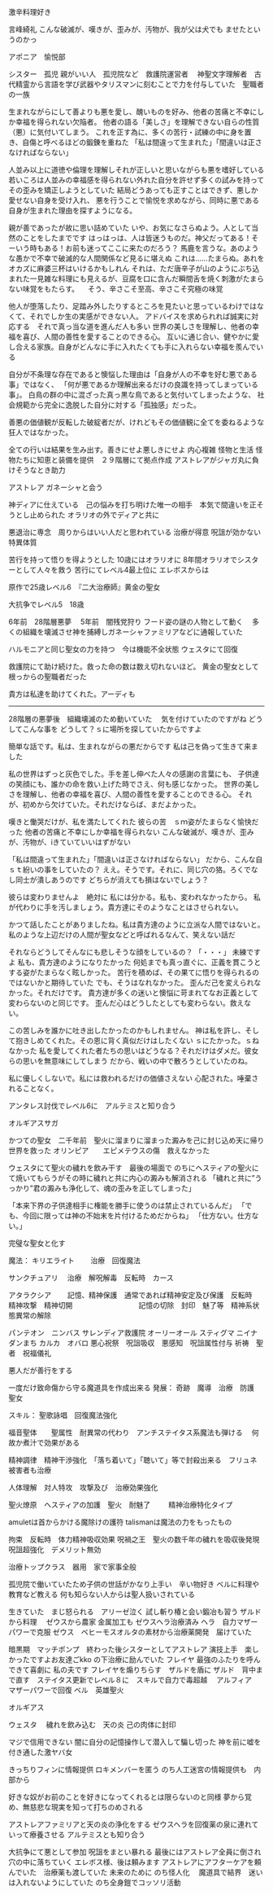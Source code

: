 激辛料理好き


言峰綺礼
こんな破滅が、嘆きが、歪みが、汚物が、我が父は犬でも ませたというのかっ


アポニア　愉悦部


シスター　孤児
親がいい人　孤児院など　救護院運営者　
神聖文字理解者　古代精霊から言語を学び武器やタリスマンに刻むことで力を付与していた　聖職者の一族


生まれながらにして善よりも悪を愛し、醜いものを好み、他者の苦痛と不幸にしか幸福を得られない欠陥者。
他者の語る「美しさ」を理解できない自らの性質（悪）に気付いてしまう。
これを正す為に、多くの苦行・試練の中に身を置き、自傷と呼べるほどの鍛錬を重ねた
「私は間違って生まれた」「間違いは正さなければならない」


人並み以上に道徳や倫理を理解しそれが正しいと思いながらも悪を嗜好している
若いころは人並みの幸福感を得られない外れた自分を許せず多くの試みを持ってその歪みを矯正しようとしていた
結局どうあっても正すことはできず、悪しか愛せない自身を受け入れ、
悪を行うことで愉悦を求めながら、同時に悪である自身が生まれた理由を探すようになる。


親が善であったが故に思い詰めていた
いや、お気になさらぬよう。人として当然のことをしたまでです
はっはっは、人は皆迷うものだ。神父だってある！そーいう時もある！お前も迷ってここに来たのだろう？
馬鹿を言うな。あのような愚かで不幸で破滅的な人間関係など見るに堪えぬ
これは……たまらぬ。あれをオカズに麻婆三杯はいけるかもしれん
それは、ただ唐辛子が山のようにぶち込まれた一見雑な料理にも見えるが、豆腐を口に含んだ瞬間舌を焼く刺激がたまらない味覚をもたらす。
　そう、辛さこそ至高、辛さこそ究極の味覚
 
他人が堕落したり、足踏み外したりするところを見たいと思っているわけではなくて、それでしか生の実感ができない人。
アドバイスを求められれば誠実に対応する　それで真っ当な道を進んだ人も多い
世界の美しさを理解し、他者の幸福を喜び、人間の善性を愛することのできる心。
互いに通じ合い、健やかに愛し合える家族。自身がどんなに手に入れたくても手に入れらない幸福を羨んでいる

自分が不条理な存在であると懊悩した理由は「自身が人の不幸を好む悪である事」ではなく、
「何が悪であるか理解出来るだけの良識を持ってしまっている事」。
白鳥の群の中に混ざった真っ黒な鳥であると気付いてしまったような、
社会規範から完全に逸脱した自分に対する「孤独感」だった。

善悪の価値観が反転した破綻者だが、けれどもその価値観に全てを委ねるような狂人ではなかった。





全ての行いは結果を生み出す。善きにせよ悪しきにせよ 内心複雑
怪物と生活
怪物たちに知恵と装備を提供　２９階層にて拠点作成
アストレアがジャガ丸に負けそうなとき助力


アストレア
ガネーシャと会う

神ディアに仕えている　己の悩みを打ち明けた唯一の相手　本気で間違いを正そうとし止められた
オラリオの外でディアと共に

悪退治に専念　周りからはいい人だと思われている
治療が得意
呪詛が効かない特異体質

苦行を持って悟りを得ようとした
10歳にはオラリオに
8年間オラリオでシスターとして人々を救う
苦行にてレベル4最上位に
エレボスからは


原作で25歳レベル6　『二大治療師』黄金の聖女

大抗争でレベル5　18歳

6年前　28階層悪夢　
5年前　闇残党狩り
フード姿の謎の人物として動く　
多くの組織を壊滅させ神を捕縛しガネーシャファミリアなどに通報していた


ハルモニアと同じ聖女の力を持つ　今は機能不全状態
ウェスタにて回復

救護院にて助け続けた。救った命の数は数え切れないほど。
黄金の聖女として
根っからの聖職者だった

貴方は私達を助けてくれた。アーディも

-------------------

28階層の悪夢後　組織壊滅のため動いていた　
気を付けていたのですがね
どうしてこんな事を
どうして？ｓに場所を探していたからですよ

簡単な話です。私は、生まれながらの悪だからです
私は己を偽って生きて来ました

私の世界はずっと灰色でした。手を差し伸べた人々の感謝の言葉にも、
子供達の笑顔にも、誰かの命を救い上げた時でさえ、何も感じなかった。
世界の美しさを理解し、他者の幸福を喜び、人間の善性を愛することのできる心。
それが、初めから欠けていた。それだけならば、まだよかった。

嘆きと慟哭だけが、私を満たしてくれた
彼らの苦　ｓｍ姿がたまらなく愉快だった
他者の苦痛と不幸にしか幸福を得られない
こんな破滅が、嘆きが、歪みが、汚物が、iきていていいはずがない

「私は間違って生まれた」「間違いは正さなければならない」
だから、こんな自ｓｔ紛いの事をしていたの？
ええ。そうです。それに、同じ穴の狢。ろくでなし同士が潰しあうのです
どちらが消えても損はないでしょう？


彼らは変わりませんよ　絶対に
私には分かる。私も、変われなかったから。
私が代わりに手を汚しましょう。貴方達にそのようなことはさせられない。


かつて話したことがありましたね。私は貴方達のように立派な人間ではないと。
私のような上辺だけの人間が聖女などと呼ばれるなんて、笑えない話だ

それならどうしてそんなにも悲しそうな顔をしているの？
「・・・」
未練ですよ
私も、貴方達のようになりたかった
何処までも真っ直ぐに、正義を貫こうとする姿がたまらなく眩しかった。
苦行を積めば、その果てに悟りを得られるのではないかと期待していた
でも、そうはなれなかった。
歪んだ己を変えられなかった。それだけです。
貴方達が多くの迷いと懊悩に苛まれてなお正義として変わらないのと同じです。
歪んだ心はどうしたとしても変わらない。救えない。

この苦しみを誰かに吐き出したかったのかもしれません。
神は私を許し、そして抱きしめてくれた。その恩に背く真似だけはしたくない
ｓにたかった。ｓねなかった
私を愛してくれた者たちの思いはどうなる？それだけはダメだ。彼女らの思いを無意味にしてしまう
だから、戦いの中で散ろうとしていたのね。

私に優しくしないで。私には救われるだけの価値さえない
心配された。唾棄されることなく。




アンタレス討伐でレベル6に　アルテミスと知り合う

オルギアスサガ


かつての聖女　二千年前　聖火に溜まりに溜まった澱みを己に封じ込め天に帰り世界を救った
オリンピア　　エピメテウスの傷　救えなかった

ウェスタにて聖火の穢れを飲み干す　最後の場面で
のちにヘスティアの聖火にて焼いてもらうがその時に穢れと共に内心の澱みも解消される
「穢れと共に”うっかり”君の澱みも浄化して、魂の歪みを正してしまった」

「本来下界の子供達相手に権能を勝手に使うのは禁止されているんだ」
「でも、今回に限っては神の不始末を片付けるためだからね」
「仕方ない。仕方ない。」

完璧な聖女と化す


魔法：
キリエライト　　 治療　回復魔法　

サンクチュアリ　 治療　解呪解毒　反転時　カース

アタラクシア 　　記憶、精神保護　通常であれば精神安定及び保護　反転時　精神攻撃　精神切開
　　　　　　　　　記憶の切除　封印　魅了等　精神系状態異常の解除
         
パンテオン　ニンバス
サレンディア救護院
 オーリーオール
スティグマ
ニイナ　ダンまち
カルカ　オバロ
悪心祝祭　呪詛吸収　悪感知　呪詛属性付与
祈祷　聖者　祝福儀礼
 

悪人だが善行をする


一度だけ致命傷から守る魔道具を作成出来る
発展：
奇跡　魔導　治療　防護　聖女

スキル：
聖歌詠唱　回復魔法強化

福音聖体　　聖属性　耐異常の代わり　アンチステイタス系魔法も弾ける　
何故か煮汁で効果がある

精神調律　精神干渉強化　「落ち着いて」「聴いて」等で封殺出来る　フリュネ　被害者も治療

人体理解　対人特攻　攻撃及び　治療効果強化

聖火燎原　ヘスティアの加護　聖火　耐魅了
　　 
精神治療特化タイプ



amuletは首からかける魔除けの護符
talismanは魔法の力をもったもの



 拘束　反転時　体力精神吸収効果
 呪禍之王　聖火の数千年の穢れを吸収後発現　呪詛超強化　デメリット無効



治療トップクラス　器用　家で家事全般　

孤児院で働いていたため子供の世話がかなり上手い　辛い物好き
ベルに料理や教育など教える
何も知らない人からは聖人扱いされている












生きていた　まじ怒られる　アリーゼ泣く
試し斬り椿と会い鍛冶も習う
ザルドから料理　
ゼウスから農家
金属加工も
ゼウスヘラ治療済み
ヘラ　自力マザーパワーで克服
ゼウス　ベヒーモスオルタの素材から治療薬開発　届けていた

暗黒期　マッチポンプ　終わった後シスターとしてアストレア
演技上手　楽しかったですよお友達ごkko
の下治療に励んでいた
フレイヤ
最強のふたりを呼んできて喜劇に
私の夫です
フレイヤを煽りちらす　ザルドを盾に
ザルド　背中まで直す　ステイタス更新でレベル８に　スキルで自力で毒超越　
アルフィア　マザーパワーで回復
ベル　英雄聖火


オルギアス

ウェスタ　
穢れを飲み込む　天の炎
己の肉体に封印




マジで信用できない
闇に自分の記憶操作して潜入して騙し切った
神を前に嘘を付き通した激ヤバ女

きっちりフィンに情報提供
ロキメンバーを匿う
のち人工迷宮の情報提供も　内部から




好きな奴がお前のことを好きになってくれるとは限らないのと同様
夢から覚め、無慈悲な現実を知って打ちのめされる


アストレアファミリアと天の炎の浄化をする
ゼウスヘラを回復薬の泉に連れていって療養させる
アルテミスとも知り合う

  大抗争にて悪として参加
  呪詛をまとい暴れる
  最後にはアストレア全員に倒され穴の中に落ちていく
  エレボス様、後は頼みます
  アストレアにアフターケアを頼んでいた　治療薬も渡していた
  未来のために
  のち怪人化　
  魔道具で結界　迷いは入れないようにしていた
  のち全身鎧でコッソリ活動




